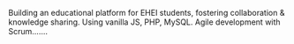 Building an educational platform for EHEI students, fostering collaboration & knowledge sharing. Using vanilla JS, PHP, MySQL. Agile development with Scrum.......
